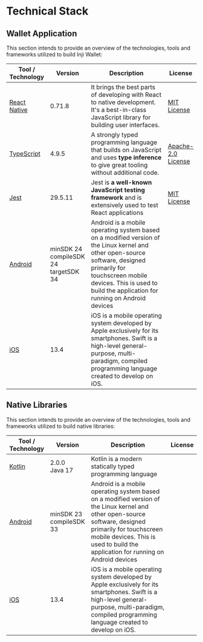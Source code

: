 # Technical Stack

## Wallet Application

This section intends to provide an overview of the technologies, tools and frameworks utilized to build Inji Wallet:

<table><thead><tr><th>Tool / Technology</th><th>Version</th><th width="603">Description</th><th>License</th></tr></thead><tbody><tr><td><a href="https://reactnative.dev/">React Native</a></td><td>0.71.8</td><td>It brings the best parts of developing with React to native development. It's a best-in-class JavaScript library for building user interfaces.</td><td><a href="https://github.com/facebook/react/blob/main/LICENSE">MIT License</a></td></tr><tr><td><a href="https://www.typescriptlang.org/">TypeScript</a></td><td>4.9.5</td><td>A strongly typed programming language that builds on JavaScript and uses <strong>type inference</strong> to give great tooling without additional code.</td><td><a href="https://www.apache.org/licenses/LICENSE-2.0">Apache-2.0 License</a></td></tr><tr><td><a href="https://jestjs.io/docs/tutorial-react">Jest</a></td><td>29.5.11</td><td>Jest is <strong>a well-known JavaScript testing framework</strong> and is extensively used to test React applications</td><td><a href="https://github.com/facebook/react/blob/main/LICENSE">MIT License</a></td></tr><tr><td><a href="https://developer.android.com/">Android</a></td><td>minSDK 24<br>compileSDK 24<br>targetSDK 34</td><td>Android is a mobile operating system based on a modified version of the Linux kernel and other open-source software, designed primarily for touchscreen mobile devices. This is used to build the application for running on Android devices</td><td></td></tr><tr><td><a href="https://developer.apple.com/ios/">iOS</a></td><td>13.4</td><td>iOS is a mobile operating system developed by Apple exclusively for its smartphones. Swift is a high-level general-purpose, multi-paradigm, compiled programming language created to develop on iOS.</td><td></td></tr></tbody></table>

## Native Libraries

This section intends to provide an overview of the technologies, tools and frameworks utilized to build native libraries:

<table><thead><tr><th>Tool / Technology</th><th>Version</th><th width="603">Description</th><th>License</th></tr></thead><tbody><tr><td><a href="https://kotlinlang.org/">Kotlin</a></td><td>2.0.0<br>Java 17</td><td>Kotlin is a modern statically typed programming language</td><td></td></tr><tr><td><a href="https://developer.android.com/">Android</a></td><td>minSDK 23<br>compileSDK 33</td><td>Android is a mobile operating system based on a modified version of the Linux kernel and other open-source software, designed primarily for touchscreen mobile devices. This is used to build the application for running on Android devices</td><td></td></tr><tr><td><a href="https://developer.apple.com/ios/">iOS</a></td><td>13.4</td><td>iOS is a mobile operating system developed by Apple exclusively for its smartphones. Swift is a high-level general-purpose, multi-paradigm, compiled programming language created to develop on iOS.</td><td></td></tr></tbody></table>
